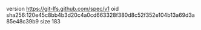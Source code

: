 version https://git-lfs.github.com/spec/v1
oid sha256:120e45c8bb4b3d20c4a0cd663328f380d8c52f352e104b13a69d3a85e48c39b9
size 183
